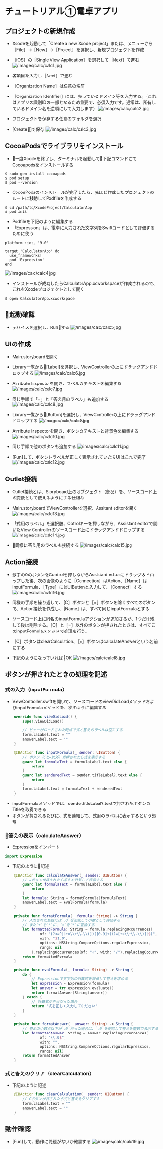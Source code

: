 # チュートリアル①電卓アプリ

## プロジェクトの新規作成
- Xcodeを起動して「Create a new Xcode project」または、メニューから［File］→［New］→［Project］を選択し、新規プロジェクトを作成
- ［iOS］の［Single View Application］を選択して［Next］で進む
![/images/calc/calc1.jpg](/images/calc/calc1.jpg)

- 各項目を入力し［Next］で進む
- ［Organization Name］は任意の名前
- ［Organization Identifier］には、持っているドメイン等を入力する。（これはアプリの識別IDの一部となるため重要で、必須入力です。通常は、所有しているドメイン名を逆順にして入力します）
![/images/calc/calc2.jpg](/images/calc/calc2.jpg)

- プロジェクトを保存する任意のフォルダを選択
- [Create]で保存
![/images/calc/calc3.jpg](/images/calc/calc3.jpg)

## CocoaPodsでライブラリをインストール
- 一度Xcodeを終了し、ターミナルを起動して下記コマンドにてCocoapodsをインストールする
```
$ sudo gem install cocoapods
$ pod setup
$ pod --version
```

- CocoaPodsのインストールが完了したら、先ほど作成したプロジェクトのルートに移動してPodfileを作成する
```
$ cd /path/to/XcodeProject/CalculatorApp
$ pod init
```

- Podfileを下記のように編集する
- 「Expression」は、電卓に入力された文字列をSwiftコードとして評価するために使う
```
platform :ios, '9.0'

target 'CalculatorApp' do
  use_frameworks!
  pod 'Expression'
end
```
![/images/calc/calc4.jpg](/images/calc/calc4.jpg)

- インストールが成功したらCalculatorApp.xcworkspaceが作成されるので、これをXcodeプロジェクトとして開く
```
$ open CalculatorApp.xcworkspace
```

## 起動確認
- デバイスを選択し、Runする
![/images/calc/calc5.jpg](/images/calc/calc5.jpg)

## UIの作成
- Main.storyboardを開く
- Library一覧から[Label]を選択し、ViewControllerの上にドラッグアンドドロップする
![/images/calc/calc6.jpg](/images/calc/calc6.jpg)

- Atrribute Inspectorを開き、ラベルのテキストを編集する
![/images/calc/calc7.jpg](/images/calc/calc7.jpg)

- 同じ手順で「=」と「答え用のラベル」も追加する
![/images/calc/calc8.jpg](/images/calc/calc8.jpg)

- Library一覧から[Button]を選択し、ViewControllerの上にドラッグアンドドロップする
![/images/calc/calc9.jpg](/images/calc/calc9.jpg)

- Atrribute Inspectorを開き、ボタンのテキストと背景色を編集する
![/images/calc/calc10.jpg](/images/calc/calc10.jpg)

- 同じ手順で他のボタンも追加する
![/images/calc/calc11.jpg](/images/calc/calc11.jpg)

- [Run]して、ボタントラベルが正しく表示されていたらUIはこれで完了
![/images/calc/calc12.jpg](/images/calc/calc12.jpg)

## Outlet接続
- Outlet接続とは、Storyboard上のオブジェクト（部品）を、ソースコード上の変数として使えるようにする仕組み

- Main.storyboardでViewControllerを選択、Assitant editorを開く
![/images/calc/calc13.jpg](/images/calc/calc13.jpg)

- 「式用のラベル」を選択肢、Cotrolキーを押しながら、Assistant editorで開いたView Controllerのソースコード上にドラッグアンドドロップする
![/images/calc/calc14.jpg](/images/calc/calc14.jpg)

- 同様に答え用のラベルも接続する
![/images/calc/calc15.jpg](/images/calc/calc15.jpg)

## Action接続
- 数字の0のボタンをControlを押しながらAssistant editorにドラッグ＆ドロップした後、次の画像のように［Connection］はAction、［Name］はinputFormula、［Type］にはUIButtonと入力して、［Connect］する
![/images/calc/calc16.jpg](/images/calc/calc16.jpg)

- 同様の手順を繰り返して、［C］ボタンと［=］ボタンを除くすべてのボタンで、Action接続を作成し、［Name］は、すべて同じinputFormulaとする
- ソースコード上に同名のinputFormulaアクションが追加さるが、1つだけ残して後は削除する。［C］と［=］以外のボタンが押されたときは、すべてこのinputFormulaメソッドで処理を行う。
- ［C］ボタンはclearCalculation、［=］ボタンはcalculateAnswerという名前にする
- 下記のようになっていればOK
![/images/calc/calc18.jpg](/images/calc/calc18.jpg)

## ボタンが押されたときの処理を記述
### 式の入力（inputFormula）
- ViewController.swiftを開いて、ソースコードのviewDidLoadメソッドおよびinputFormulaメソッドを、次のように編集する

```swift
    override func viewDidLoad() {
        super.viewDidLoad()
        
        // ビューがロードされた時点で式と答えのラベルは空にする
        formulaLabel.text = ""
        answerLabel.text = ""
    }

    @IBAction func inputFormula(_ sender: UIButton) {
        // ボタン（Cと=以外）が押されたら式を表示する
        guard let formulaText = formulaLabel.text else {
            return
        }
        guard let senderedText = sender.titleLabel?.text else {
            return
        }
        formulaLabel.text = formulaText + senderedText
    }
```

- inputFormulaメソッドでは、sender.titleLabel?.textで押されたボタンのTitleを取得できる
- ボタンが押されるたびに、式を連結して、式用のラベルに表示するという処理

### 答えの表示（calculateAnswer）
- Expressionをインポート
```swift
import Expression
```

- 下記のように記述
```swift
    @IBAction func calculateAnswer(_ sender: UIButton) {
        // =ボタンが押されたら答えを計算して表示する
        guard let formulaText = formulaLabel.text else {
            return
        }
        let formula: String = formatFormula(formulaText)
        answerLabel.text = evalFormula(formula)
    }

    private func formatFormula(_ formula: String) -> String {
        // 入力された整数には`.0`を追加して小数として評価する
        // また`÷`を`/`に、`×`を`*`に置換する
        let formattedFormula: String = formula.replacingOccurrences(
                of: "(?<=^|[÷×\\+\\-\\(])([0-9]+)(?=[÷×\\+\\-\\)]|$)",
                with: "$1.0",
                options: NSString.CompareOptions.regularExpression,
                range: nil
            ).replacingOccurrences(of: "÷", with: "/").replacingOccurrences(of: "×", with: "*")
        return formattedFormula
    }

    private func evalFormula(_ formula: String) -> String {
        do {
            // Expressionで文字列の計算式を評価して答えを求める
            let expression = Expression(formula)
            let answer = try expression.evaluate()
            return formatAnswer(String(answer))
        } catch {
            // 計算式が不当だった場合
            return "式を正しく入力してください"
        }
    }

    private func formatAnswer(_ answer: String) -> String {
        // 答えの小数点以下が`.0`だった場合は、`.0`を削除して答えを整数で表示する
        let formattedAnswer: String = answer.replacingOccurrences(
                of: "\\.0$",
                with: "",
                options: NSString.CompareOptions.regularExpression,
                range: nil)
        return formattedAnswer
    }
```

### 式と答えのクリア（clearCalculation）
- 下記のように記述
```swift
    @IBAction func clearCalculation(_ sender: UIButton) {
        // Cボタンが押されたら式と答えをクリアする
        formulaLabel.text = ""
        answerLabel.text = ""
    }
```
## 動作確認
- [Run]して、動作に問題がないか確認する
![/images/calc/calc19.jpg](/images/calc/calc19.jpg)